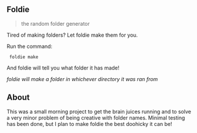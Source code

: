 ## Foldie

> the random folder generator

Tired of making folders? Let foldie make them for you.

Run the command:

```
 foldie make
```

And foldie will tell you what folder it has made!

_foldie will make a folder in whichever directory it was ran from_

## About

This was a small morning project to get the brain juices running and to solve a very minor problem of being creative with folder names. Minimal testing has been done, but I plan to make foldie the best doohicky it can be!
